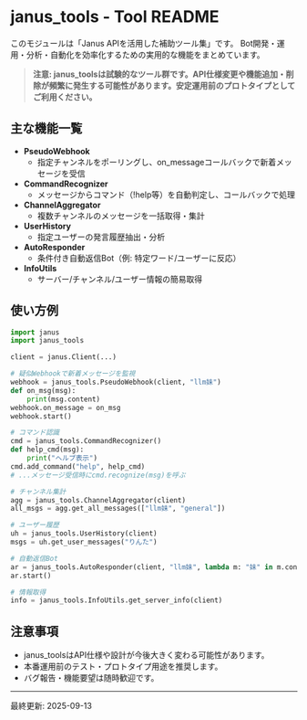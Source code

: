 # janus_tools - Tool README

このモジュールは「Janus APIを活用した補助ツール集」です。
Bot開発・運用・分析・自動化を効率化するための実用的な機能をまとめています。

> **注意: janus_toolsは試験的なツール群です。API仕様変更や機能追加・削除が頻繁に発生する可能性があります。安定運用前のプロトタイプとしてご利用ください。**

## 主な機能一覧

- **PseudoWebhook**
  - 指定チャンネルをポーリングし、on_messageコールバックで新着メッセージを受信
- **CommandRecognizer**
  - メッセージからコマンド（!help等）を自動判定し、コールバックで処理
- **ChannelAggregator**
  - 複数チャンネルのメッセージを一括取得・集計
- **UserHistory**
  - 指定ユーザーの発言履歴抽出・分析
- **AutoResponder**
  - 条件付き自動返信Bot（例: 特定ワード/ユーザーに反応）
- **InfoUtils**
  - サーバー/チャンネル/ユーザー情報の簡易取得

## 使い方例

```python
import janus
import janus_tools

client = janus.Client(...)

# 疑似Webhookで新着メッセージを監視
webhook = janus_tools.PseudoWebhook(client, "llm妹")
def on_msg(msg):
    print(msg.content)
webhook.on_message = on_msg
webhook.start()

# コマンド認識
cmd = janus_tools.CommandRecognizer()
def help_cmd(msg):
    print("ヘルプ表示")
cmd.add_command("help", help_cmd)
# ...メッセージ受信時にcmd.recognize(msg)を呼ぶ

# チャンネル集計
agg = janus_tools.ChannelAggregator(client)
all_msgs = agg.get_all_messages(["llm妹", "general"])

# ユーザー履歴
uh = janus_tools.UserHistory(client)
msgs = uh.get_user_messages("りんた")

# 自動返信Bot
ar = janus_tools.AutoResponder(client, "llm妹", lambda m: "妹" in m.content, lambda m: "お兄ちゃん！")
ar.start()

# 情報取得
info = janus_tools.InfoUtils.get_server_info(client)
```

## 注意事項
- janus_toolsはAPI仕様や設計が今後大きく変わる可能性があります。
- 本番運用前のテスト・プロトタイプ用途を推奨します。
- バグ報告・機能要望は随時歓迎です。

---

最終更新: 2025-09-13
